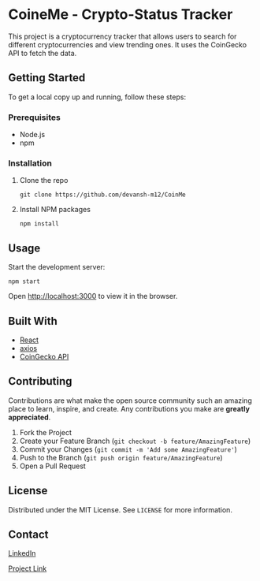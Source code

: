 # CoineMe - Crypto-Status Tracker

This project is a cryptocurrency tracker that allows users to search for different cryptocurrencies and view trending ones. It uses the CoinGecko API to fetch the data.

## Getting Started

To get a local copy up and running, follow these steps:

### Prerequisites

- Node.js
- npm

### Installation

1. Clone the repo
   ```
   git clone https://github.com/devansh-m12/CoinMe
   ```
2. Install NPM packages
   ```
   npm install
   ```

## Usage

Start the development server:

```
npm start
```

Open [http://localhost:3000](http://localhost:3000) to view it in the browser.

## Built With

- [React](https://reactjs.org/)
- [axios](https://github.com/axios/axios)
- [CoinGecko API](https://www.coingecko.com/api/documentation)

## Contributing

Contributions are what make the open source community such an amazing place to learn, inspire, and create. Any contributions you make are **greatly appreciated**.

1. Fork the Project
2. Create your Feature Branch (`git checkout -b feature/AmazingFeature`)
3. Commit your Changes (`git commit -m 'Add some AmazingFeature'`)
4. Push to the Branch (`git push origin feature/AmazingFeature`)
5. Open a Pull Request

## License

Distributed under the MIT License. See `LICENSE` for more information.

## Contact

[LinkedIn](https://www.linkedin.com/in/devansh-m12/)

[Project Link](https://github.com/devansh-m12/CoinMe)
